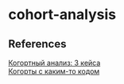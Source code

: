 # cohort-analysis

## References
[Когортный анализ: 3 кейса](https://habr.com/en/company/io/blog/262025/)  
[Когорты с каким-то кодом](https://medium.com/@adrianovalexey/раз-и-навсегда-как-автоматизировать-построение-когорт-с-python-и-pandas-74f2c38dd3f7/)
